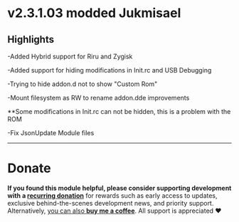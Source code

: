 # v2.3.1.03 modded Jukmisael

## Highlights

-Added Hybrid support for Riru and Zygisk

-Added support for hiding modifications in Init.rc and USB Debugging

-Trying to hide addon.d not to show "Custom Rom"

-Mount filesystem as RW to rename addon.dde improvements

**Some modifications in Init.rc can not be hidden, this is a problem with the ROM

-Fix JsonUpdate Module files

---

# Donate

**If you found this module helpful, please consider supporting development with a [recurring donation](https://patreon.com/kdrag0n)** for rewards such as early access to updates, exclusive behind-the-scenes development news, and priority support. Alternatively, [you can also **buy me a coffee**](https://paypal.me/kdrag0ndonate). All support is appreciated ❤️
